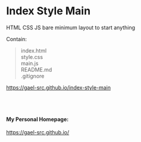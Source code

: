 # Index Style Main

HTML CSS JS bare minimum layout to start anything

Contain:

> index.html </br>
> style.css </br>
> main.js </br>
> README.md </br>
> .gitignore </br>

https://gael-src.github.io/index-style-main

</br>
</br>

#### My Personal Homepage:

https://gael-src.github.io/
